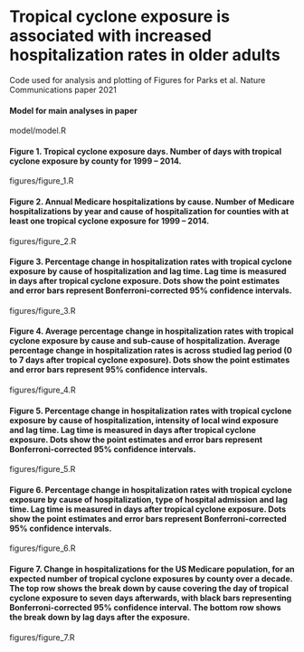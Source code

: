 # Tropical cyclone exposure is associated with increased hospitalization rates in older adults
Code used for analysis and plotting of Figures for Parks et al. Nature Communications paper 2021

#### Model for main analyses in paper
model/model.R

#### Figure 1. Tropical cyclone exposure days. Number of days with tropical cyclone exposure by county for 1999 – 2014. 
figures/figure_1.R

#### Figure 2. Annual Medicare hospitalizations by cause. Number of Medicare hospitalizations by year and cause of hospitalization for counties with at least one tropical cyclone exposure for 1999 – 2014.
figures/figure_2.R

#### Figure 3. Percentage change in hospitalization rates with tropical cyclone exposure by cause of hospitalization and lag time. Lag time is measured in days after tropical cyclone exposure. Dots show the point estimates and error bars represent Bonferroni-corrected 95% confidence intervals.
figures/figure_3.R

#### Figure 4. Average percentage change in hospitalization rates with tropical cyclone exposure by cause and sub-cause of hospitalization. Average percentage change in hospitalization rates is across studied lag period (0 to 7 days after tropical cyclone exposure). Dots show the point estimates and error bars represent 95% confidence intervals.
figures/figure_4.R

#### Figure 5. Percentage change in hospitalization rates with tropical cyclone exposure by cause of hospitalization, intensity of local wind exposure and lag time. Lag time is measured in days after tropical cyclone exposure. Dots show the point estimates and error bars represent Bonferroni-corrected 95% confidence intervals.
figures/figure_5.R

#### Figure 6. Percentage change in hospitalization rates with tropical cyclone exposure by cause of hospitalization, type of hospital admission and lag time. Lag time is measured in days after tropical cyclone exposure. Dots show the point estimates and error bars represent Bonferroni-corrected 95% confidence intervals.
figures/figure_6.R

#### Figure 7. Change in hospitalizations for the US Medicare population, for an expected number of tropical cyclone exposures by county over a decade. The top row shows the break down by cause covering the day of tropical cyclone exposure to seven days afterwards, with black bars representing Bonferroni-corrected 95% confidence interval. The bottom row shows the break down by lag days after the exposure. 
figures/figure_7.R